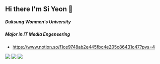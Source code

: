 ## Hi there I'm Si Yeon 👋

##### Duksung Wonmen's University
##### Major in IT Media Engeneering
- https://www.notion.so/f1ce9748ab2e445fbc4e205c86431c47?pvs=4

<p>
  <img src="https://img.shields.io/badge/Pyhon-3776AB?style=flat-square&logo=Python&logoColor=white"/>
  <img src="https://img.shields.io/badge/Jupyter-F37626?style=flat-square&logo=Jupyther&logoColor=white"/>
  <img src="https://img.shields.io/badge/Figma-F24E1E?style=flat-square&logo=Figma&logoColor=white"/>
  
</p>


<!--
**siyeon9302/siyeon9302** is a ✨ _special_ ✨ repository because its `README.md` (this file) appears on your GitHub profile.

<img src="https://img.shields.io/badge/Kotlin-7F52FF?style=flat-square&logo=Kotlin&logoColor=white"/>
<img src="https://img.shields.io/badge/HTML5-E34F26?style=flat-square&logo=HTML5&logoColor=white"/>
<img src="https://img.shields.io/badge/CSS3-1572B6?style=flat-square&logo=CSS3&logoColor=white"/>
<img src="https://img.shields.io/badge/JavaScript-F7DF1E?style=flat-square&logo=JavaScript5&logoColor=white"/>

<img src="https://img.shields.io/badge/Node.js-339933?style=flat-square&logo=Node.js5&logoColor=white"/>
<img src="https://img.shields.io/badge/Spring-6DB33F?style=flat-square&logo=Spring5&logoColor=white"/>
